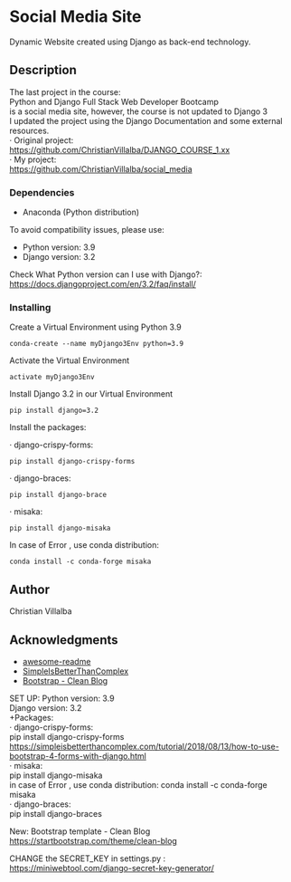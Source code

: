 # Social Media Site

Dynamic Website created using Django as back-end technology.

## Description

The last project in the course:     
Python and Django Full Stack Web Developer Bootcamp    
is a social media site, however, the course is not updated to Django 3     
I updated the project using the Django Documentation and some external resources.     
· Original project:         
https://github.com/ChristianVillalba/DJANGO_COURSE_1.xx     
· My project:     
https://github.com/ChristianVillalba/social_media

### Dependencies
* Anaconda (Python distribution)

To avoid compatibility issues, please use:     
* Python version: 3.9     
* Django version: 3.2   

Check What Python version can I use with Django?:     
https://docs.djangoproject.com/en/3.2/faq/install/


### Installing

Create a Virtual Environment using Python 3.9 
```
conda-create --name myDjango3Env python=3.9 
```
Activate the Virtual Environment 
```
activate myDjango3Env 
```

Install Django 3.2 in our Virtual Environment 
```
pip install django=3.2
```

Install the packages:    

· django-crispy-forms:   
```
pip install django-crispy-forms  
```
· django-braces:       
```
pip install django-brace  
```
· misaka:  
```
pip install django-misaka     
```
In case of Error , use conda distribution: 
```
conda install -c conda-forge misaka   
```


## Author

Christian Villalba


## Acknowledgments
* [awesome-readme](https://github.com/matiassingers/awesome-readme)
* [SimpleIsBetterThanComplex](https://simpleisbetterthancomplex.com/)
* [Bootstrap - Clean Blog](https://startbootstrap.com/theme/clean-blog)

SET UP:
Python version: 3.9     
Django version: 3.2   
+Packages:     
· django-crispy-forms:     
pip install django-crispy-forms     
https://simpleisbetterthancomplex.com/tutorial/2018/08/13/how-to-use-bootstrap-4-forms-with-django.html     
· misaka:     
pip install django-misaka     
in case of Error , use conda distribution: conda install -c conda-forge misaka     
· django-braces:     
pip install django-braces      

New: Bootstrap template - Clean Blog     
https://startbootstrap.com/theme/clean-blog

CHANGE the SECRET_KEY in settings.py :      
https://miniwebtool.com/django-secret-key-generator/




